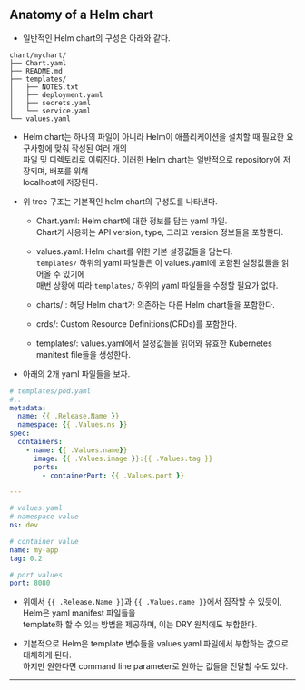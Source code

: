 ## Anatomy of a Helm chart

- 일반적인 Helm chart의 구성은 아래와 같다.

```
chart/mychart/
├── Chart.yaml
├── README.md
├── templates/
│   ├── NOTES.txt
│   ├── deployment.yaml
│   ├── secrets.yaml
│   └── service.yaml
└── values.yaml
```

- Helm chart는 하나의 파일이 아니라 Helm이 애플리케이션을 설치할 때 필요한 요구사항에 맞춰 작성된 여러 개의  
  파일 및 디렉토리로 이뤄진다. 이러한 Helm chart는 일반적으로 repository에 저장되며, 배포를 위해  
  localhost에 저장된다.

- 위 tree 구조는 기본적인 helm chart의 구성도를 나타낸다.

  - Chart.yaml: Helm chart에 대한 정보를 담는 yaml 파일.  
    Chart가 사용하는 API version, type, 그리고 version 정보들을 포함한다.

  - values.yaml: Helm chart를 위한 기본 설정값들을 담는다.  
    `templates/` 하위의 yaml 파일들은 이 values.yaml에 포함된 설정값들을 읽어올 수 있기에  
    매번 상황에 따라 `templates/` 하위의 yaml 파일들을 수정할 필요가 없다.

  - charts/ : 해당 Helm chart가 의존하는 다른 Helm chart들을 포함한다.
  - crds/: Custom Resource Definitions(CRDs)를 포함한다.
  - templates/: values.yaml에서 설정값들을 읽어와 유효한 Kubernetes manitest file들을 생성한다.

- 아래의 2개 yaml 파일들을 보자.

```yaml
# templates/pod.yaml
#..
metadata:
  name: {{ .Release.Name }}
  namespace: {{ .Values.ns }}
spec:
  containers:
    - name: {{ .Values.name}}
      image: {{ .Values.image }}:{{ .Values.tag }}
      ports:
        - containerPort: {{ .Values.port }}

---

# values.yaml
# namespace value
ns: dev

# container value
name: my-app
tag: 0.2

# port values
port: 8080
```

- 위에서 `{{ .Release.Name }}`과 `{{ .Values.name }}`에서 짐작할 수 있듯이, Helm은 yaml manifest 파일들을  
  template화 할 수 있는 방법을 제공하며, 이는 DRY 원칙에도 부합한다.

- 기본적으로 Helm은 template 변수들을 values.yaml 파일에서 부합하는 값으로 대체하게 된다.  
  하지만 원한다면 command line parameter로 원하는 값들을 전달할 수도 있다.

---